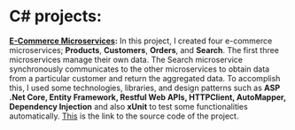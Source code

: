 # C# projects:

**[E-Commerce Microservices](https://github.com/nasimjafari7/CSharpProjects/blob/main/MicroSysECommerce/ProjectDesc.ipynb):** In this project, I created four e-commerce microservices; **Products**, **Customers**, **Orders**, and **Search**. The first three microservices manage their own data. The Search microservice synchronously communicates to the other microservices to obtain data from a particular customer and return the aggregated data. To accomplish this, I used some technologies, libraries, and design patterns such as **ASP .Net Core, Entity Framework, Restful Web APIs, HTTPClient, AutoMapper, Dependency Injection** and also **xUnit** to test some functionalities automatically. [This](https://github.com/nasimjafari7/CSharpProjects/tree/main/MicroSysECommerce/MicroSysECommerce) is the link to the source code of the project.
